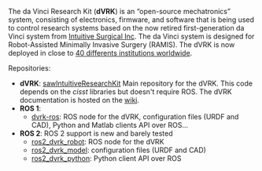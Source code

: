 The da Vinci Research Kit (**dVRK**) is an “open-source mechatronics” system, consisting of electronics, firmware, and software that is being used to control research systems based on the now retired first-generation da Vinci system from [Intuitive Surgical Inc](https://www.intuitive.com/).  The da Vinci system is designed for Robot-Assisted Minimally Invasive Surgery (RAMIS).  The dVRK is now deployed in close to [40 differents institutions worldwide](/jhu-dvrk/sawIntuitiveResearchKit/wiki/Timeline).

Repositories:
* **dVRK**: [sawIntuitiveResearchKit](https://github.com/jhu-dvrk/sawIntuitiveResearchKit) Main repository for the dVRK.  This code depends on the *cisst* libraries but doesn't require ROS.  The dVRK documentation is hosted on the [wiki](https://github.com/jhu-dvrk/sawIntuitiveResearchKit/wiki).
* **ROS 1**:
  * [dvrk-ros](https://github.com/jhu-dvrk/dvrk-ros): ROS node for the dVRK, configuration files (URDF and CAD), Python and Matlab clients API over ROS...
* **ROS 2**: ROS 2 support is new and barely tested
  * [ros2_dvrk_robot](https://github.com/jhu-dvrk/ros2_dvrk_robot): ROS node for the dVRK
  * [ros2_dvrk_model](https://github.com/jhu-dvrk/ros2_dvrk_model): configuration files (URDF and CAD)
  * [ros2_dvrk_python](https://github.com/jhu-dvrk/ros2_dvrk_model): Python client API over ROS

